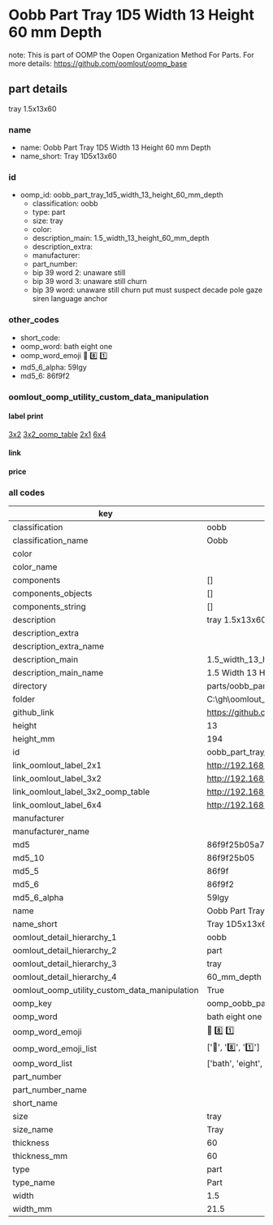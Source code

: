 # Oobb Part Tray 1D5 Width 13 Height 60 mm Depth  

note: This is part of OOMP the Oopen Organization Method For Parts. For more details: https://github.com/oomlout/oomp_base

##  part details
  



tray 1.5x13x60



### name
* name: Oobb Part Tray 1D5 Width 13 Height 60 mm Depth
* name_short: Tray 1D5x13x60 
### id
* oomp_id: oobb_part_tray_1d5_width_13_height_60_mm_depth
  * classification: oobb
  * type: part
  * size: tray
  * color: 
  * description_main: 1.5_width_13_height_60_mm_depth
  * description_extra: 
  * manufacturer: 
  * part_number: 
  * bip 39 word 2: unaware still
  * bip 39 word 3: unaware still churn
  * bip 39 word: unaware still churn put must suspect decade pole gaze siren language anchor

### other_codes
* short_code: 
* oomp_word: bath eight one
* oomp_word_emoji :bath: :eight: :one:
* md5_6_alpha: 59lgy
* md5_6: 86f9f2






### oomlout_oomp_utility_custom_data_manipulation
#### label print
[3x2](http://192.168.1.245:1112/?label=oomp%2059lgy)
[3x2_oomp_table](http://192.168.1.108:1112/?label=oomp%2059lgy)
[2x1](http://192.168.1.242:1112/?label=oomp%2059lgy)
[6x4](http://192.168.1.55:1112/?label=oomp%2059lgy)    

#### link

                              

#### price







### all codes 
| key | value |  
| --- | --- |  
| classification | oobb |  
| classification_name | Oobb |  
| color |  |  
| color_name |  |  
| components | [] |  
| components_objects | [] |  
| components_string | [] |  
| description | tray 1.5x13x60 |  
| description_extra |  |  
| description_extra_name |  |  
| description_main | 1.5_width_13_height_60_mm_depth |  
| description_main_name | 1.5 Width 13 Height 60 mm Depth |  
| directory | parts/oobb_part_tray_1d5_width_13_height_60_mm_depth |  
| folder | C:\gh\oomlout_oobb_version_4_generated_parts\parts\oobb_part_tray_1d5_width_13_height_60_mm_depth |  
| github_link | https://github.com/oomlout/oomlout_oomp_part_src/tree/main/parts/oobb_part_tray_1d5_width_13_height_60_mm_depth |  
| height | 13 |  
| height_mm | 194 |  
| id | oobb_part_tray_1d5_width_13_height_60_mm_depth |  
| link_oomlout_label_2x1 | http://192.168.1.242:1112/?label=oomp%2059lgy |  
| link_oomlout_label_3x2 | http://192.168.1.245:1112/?label=oomp%2059lgy |  
| link_oomlout_label_3x2_oomp_table | http://192.168.1.108:1112/?label=oomp%2059lgy |  
| link_oomlout_label_6x4 | http://192.168.1.55:1112/?label=oomp%2059lgy |  
| manufacturer |  |  
| manufacturer_name |  |  
| md5 | 86f9f25b05a787136b490aec51b57763 |  
| md5_10 | 86f9f25b05 |  
| md5_5 | 86f9f |  
| md5_6 | 86f9f2 |  
| md5_6_alpha | 59lgy |  
| name | Oobb Part Tray 1D5 Width 13 Height 60 mm Depth |  
| name_short | Tray 1D5x13x60  |  
| oomlout_detail_hierarchy_1 | oobb |  
| oomlout_detail_hierarchy_2 | part |  
| oomlout_detail_hierarchy_3 | tray |  
| oomlout_detail_hierarchy_4 | 60_mm_depth |  
| oomlout_oomp_utility_custom_data_manipulation | True |  
| oomp_key | oomp_oobb_part_tray_1d5_width_13_height_60_mm_depth |  
| oomp_word | bath eight one |  
| oomp_word_emoji | :bath: :eight: :one: |  
| oomp_word_emoji_list | [':bath:', ':eight:', ':one:'] |  
| oomp_word_list | ['bath', 'eight', 'one'] |  
| part_number |  |  
| part_number_name |  |  
| short_name |  |  
| size | tray |  
| size_name | Tray |  
| thickness | 60 |  
| thickness_mm | 60 |  
| type | part |  
| type_name | Part |  
| width | 1.5 |  
| width_mm | 21.5 |  
